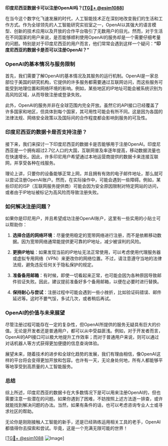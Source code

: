 **印度尼西亚数据卡可以注册OpenAI吗？[[TG💪+ @esim1088](https://t.me/s/esim1088)]**

在当今这个数字化飞速发展的时代，人工智能技术正在深刻地改变我们的生活和工作方式。作为全球领先的人工智能研究实验室之一，OpenAI以其强大的语言模型、创新的技术应用以及开放的合作平台吸引了无数用户的目光。然而，对于生活在不同国家的用户来说，是否能够顺利使用OpenAI的服务却是一个需要仔细考量的问题。特别是对于印度尼西亚的用户而言，他们常常会遇到这样一个疑问：**“印度尼西亚的数据卡是否可以注册OpenAI？”**

### OpenAI的基本情况与服务限制

首先，我们需要了解OpenAI的基本情况及其服务的运行机制。OpenAI是一家总部位于美国的研究机构，它提供的许多服务都需要通过互联网访问，而这些服务可能受到地理位置和网络环境的影响。例如，某些地区的IP地址可能会被系统识别为高风险区域，从而导致注册或登录失败。

此外，OpenAI的服务并非在全球范围内完全开放。虽然它的API接口已经覆盖了许多国家和地区，但具体到每个国家，其可用性可能会有所不同。这是因为各国的法律法规、网络安全政策以及国际间的合作程度都会影响到服务的可及性。

### 印度尼西亚的数据卡是否支持注册？

接下来，我们来探讨一下印度尼西亚的数据卡是否能够用于注册OpenAI。印度尼西亚是一个拥有超过2.7亿人口的大国，互联网普及率逐年提高，移动数据流量也在快速增长。因此，许多印尼用户希望通过本地运营商提供的数据卡来连接互联网，并享受各种在线服务。

理论上讲，只要你的设备能够正常上网，并且拥有有效的电子邮件地址，那么就可以尝试注册OpenAI账户。然而，在实际操作中，可能会遇到一些障碍。例如，某些印尼的ISP（互联网服务提供商）可能会因为安全原因限制对特定网站的访问，或者由于IP地址被标记为高风险而导致注册失败。

### 如何解决注册问题？

如果你是印尼用户，并且希望成功注册OpenAI账户，这里有一些实用的小贴士可以帮助你：

1. **选择合适的网络环境**：尽量使用稳定的宽带网络进行注册，而不是依赖移动数据。因为宽带网络通常能提供更可靠的IP地址，减少被误判的风险。
   
2. **更换IP地址**：如果发现当前的IP地址无法正常使用，可以考虑使用代理服务器或虚拟专用网络（VPN）来更改你的网络位置。不过，请注意遵守当地的法律法规，避免违反任何关于隐私保护的规定。

3. **准备备用邮箱**：有时候，即使一切看起来正常，也可能会因为各种原因导致邮件验证失败。因此，建议提前准备好多个备用邮箱，以便在必要时进行替换。

4. **保持耐心与尝试**：注册过程中可能会遇到一些小挫折，比如验证码错误、邮件延迟等。这时不要气馁，多试几次，或者稍后再试。

### OpenAI的价值与未来展望

尽管注册过程可能存在一定的复杂性，但OpenAI所提供的服务无疑具有巨大的价值。无论是开发者还是普通用户，都可以从中受益匪浅。例如，对于开发者而言，OpenAI的API接口可以极大地提升工作效率；而对于普通用户来说，则可以通过对话机器人等方式获得更加便捷的信息查询体验。

展望未来，随着技术的进步和全球化趋势的发展，我们有理由相信，像OpenAI这样的平台将会变得更加开放和包容。也许有一天，无论身处何地，所有人都能够平等地享受到高质量的人工智能服务。

### 总结

综上所述，印度尼西亚的数据卡在大多数情况下是可以用来注册OpenAI的，但也需要注意一些潜在的问题。如果你遇到了困难，不妨按照上述方法逐一排查，或许就能找到解决问题的办法。当然，如果有条件的话，也可以考虑咨询专业人士或寻求社区的帮助。

无论你是刚刚接触人工智能的新手，还是已经熟练运用相关工具的老手，OpenAI都值得你去探索和尝试。毕竟，这是一个充满无限可能的世界！

[[TG💪+ @esim1088](https://t.me/s/esim1088) ![Image](https://i.postimg.cc/4NQfJmqS/Snipaste-2025-05-13-00-14-12.png)]